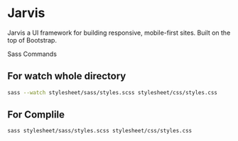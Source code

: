 # Jarvis

Jarvis a UI framework for building responsive, mobile-first sites.
Built on the top of Bootstrap.

Sass Commands

## For watch whole directory
```bash
sass --watch stylesheet/sass/styles.scss stylesheet/css/styles.css
```

## For Complile
```bash
sass stylesheet/sass/styles.scss stylesheet/css/styles.css  
```
